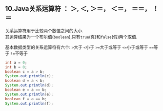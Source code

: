 10.Java关系运算符 ： ＞, ＜, ＞＝， ＜＝， ＝＝， ！＝
---
关系运算符用于比较两个数值之间的大小.   
其运算结果为一个布尔值(`boolean`),只有`true`(真)和`false`(假)两个取值.   

基本数据类型的关系运算符有六个:
`>`大于
`<`小于
`>=`大于或等于
`<=`小于或等于
`==`等于
`!=`不等于

```java
int a = 0;
int b = 0;
boolean c = a > b;
System.out.println(c);
boolean d = a < b;
System.out.println(d);
boolean e = a == b;
System.out.println(e);
boolean f = a == b;
System.out.println(f);
```

